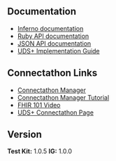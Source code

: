 ## Documentation
- [Inferno documentation](https://inferno-framework.github.io/inferno-core/)
- [Ruby API documentation](https://inferno-framework.github.io/inferno-core/docs)
- [JSON API documentation](https://inferno-framework.github.io/inferno-core/api-docs)
- [UDS+ Implementation Guide](http://udsplus.drajer.com)

## Connectathon Links
- [Connectathon Manager](http://conman.clinfhir.com/connectathon.html?event=con33)
- [Connectathon Manager Tutorial](https://www.youtube.com/watch?v=wBHHgZrSF-k)
- [FHIR 101 Video](https://vimeo.com/542197402/8fb80fea04)
- [UDS+ Connectathon Page](https://confluence.hl7.org/pages/viewpage.action?pageId=161056877)

## Version
**Test Kit:** 1.0.5
**IG:** 1.0.0